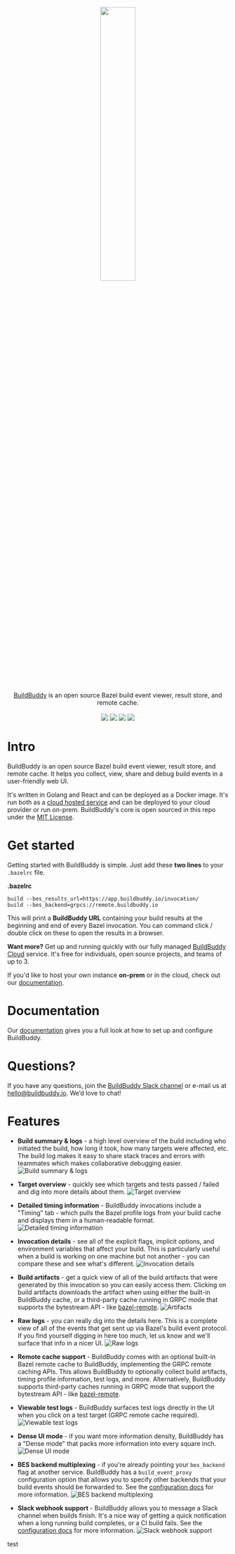 <p align="center">
  <img width="40%" src="https://uploads-ssl.webflow.com/5eeba6a68ba54530ffd09006/5ef50dd56e5da25b1e65f1ad_header.png"><br/>
  <a href="https://buildbuddy.io">BuildBuddy</a> is an open source Bazel build event viewer, result store, and remote cache.<br/><br/>
  <a href="https://github.com/buildbuddy-io/buildbuddy/blob/master/LICENSE"><img src="https://img.shields.io/badge/Licence-MIT-brightgreen.svg" /></a>
  <a href="https://github.com/buildbuddy-io/buildbuddy/actions"><img src="https://img.shields.io/github/actions/workflow/status/buildbuddy-io/buildbuddy/main.yaml?branch=master" /></a>
  <a href="https://github.com/buildbuddy-io/buildbuddy/releases"><img src="https://img.shields.io/github/v/release/buildbuddy-io/buildbuddy?color=brightgreen" /></a>
  <a href="https://community.buildbuddy.io"><img src="https://img.shields.io/badge/slack-join-brightgreen" /></a>
</p>

# Intro

BuildBuddy is an open source Bazel build event viewer, result store, and remote cache. It helps you collect, view, share and debug build events in a user-friendly web UI.

It's written in Golang and React and can be deployed as a Docker image. It's run both as a [cloud hosted service](https://buildbuddy.io) and can be deployed to your cloud provider or run on-prem. BuildBuddy's core is open sourced in this repo under the [MIT License](https://github.com/buildbuddy-io/buildbuddy/blob/master/LICENSE).

# Get started

Getting started with BuildBuddy is simple. Just add these **two lines** to your `.bazelrc` file.

**.bazelrc**

```
build --bes_results_url=https://app.buildbuddy.io/invocation/
build --bes_backend=grpcs://remote.buildbuddy.io
```

This will print a **BuildBuddy URL** containing your build results at the beginning and end of every Bazel invocation. You can command click / double click on these to open the results in a browser.

**Want more?** Get up and running quickly with our fully managed [BuildBuddy Cloud](https://buildbuddy.io) service. It's free for individuals, open source projects, and teams of up to 3.

If you'd like to host your own instance **on-prem** or in the cloud, check out our [documentation](https://github.com/buildbuddy-io/buildbuddy/blob/master/docs/introduction.md).

# Documentation

Our [documentation](https://github.com/buildbuddy-io/buildbuddy/blob/master/docs/introduction.md) gives you a full look at how to set up and configure BuildBuddy.

# Questions?

If you have any questions, join the [BuildBuddy Slack channel](https://community.buildbuddy.io) or e-mail us at [hello@buildbuddy.io](mailto:hello@buildbuddy.io). We’d love to chat!

# Features

- **Build summary & logs** - a high level overview of the build including who initiated the build, how long it took, how many targets were affected, etc. The build log makes it easy to share stack traces and errors with teammates which makes collaborative debugging easier.
  ![Build summary & logs](https://uploads-ssl.webflow.com/5eeba6a68ba54530ffd09006/5ef50dcad5a75b86b544bb78_invocation.png)

- **Target overview** - quickly see which targets and tests passed / failed and dig into more details about them.
  ![Target overview](https://uploads-ssl.webflow.com/5eeba6a68ba54530ffd09006/5ef50dc920cf144d738c85dc_targets.png)

- **Detailed timing information** - BuildBuddy invocations include a "Timing" tab - which pulls the Bazel profile logs from your build cache and displays them in a human-readable format.
  ![Detailed timing information](https://uploads-ssl.webflow.com/5eeba6a68ba54530ffd09006/5ef50dcaa74972a17a9321f8_timing.png)

- **Invocation details** - see all of the explicit flags, implicit options, and environment variables that affect your build. This is particularly useful when a build is working on one machine but not another - you can compare these and see what's different.
  ![Invocation details](https://uploads-ssl.webflow.com/5eeba6a68ba54530ffd09006/5ef50dc9ab8ed94458c7b7ba_details.png)

- **Build artifacts** - get a quick view of all of the build artifacts that were generated by this invocation so you can easily access them. Clicking on build artifacts downloads the artifact when using either the built-in BuildBuddy cache, or a third-party cache running in GRPC mode that supports the bytestream API - like [bazel-remote](https://github.com/buchgr/bazel-remote).
  ![Artifacts](https://uploads-ssl.webflow.com/5eeba6a68ba54530ffd09006/5ef50dc937902d6619bc3c8e_4-artifacts.png)

- **Raw logs** - you can really dig into the details here. This is a complete view of all of the events that get sent up via Bazel's build event protocol. If you find yourself digging in here too much, let us know and we'll surface that info in a nicer UI.
  ![Raw logs](https://uploads-ssl.webflow.com/5eeba6a68ba54530ffd09006/5ef50dc9d9168f1d84e739c7_raw.png)

- **Remote cache support** - BuildBuddy comes with an optional built-in Bazel remote cache to BuildBuddy, implementing the GRPC remote caching APIs. This allows BuildBuddy to optionally collect build artifacts, timing profile information, test logs, and more. Alternatively, BuildBuddy supports third-party caches running in GRPC mode that support the bytestream API - like [bazel-remote](https://github.com/buchgr/bazel-remote).
- **Viewable test logs** - BuildBuddy surfaces test logs directly in the UI when you click on a test target (GRPC remote cache required).
  ![Viewable test logs](https://uploads-ssl.webflow.com/5eeba6a68ba54530ffd09006/5ef50dcc3397b445759a124b_test_log.png)

- **Dense UI mode** - if you want more information density, BuildBuddy has a "Dense mode" that packs more information into every square inch.
  ![Dense UI mode](https://uploads-ssl.webflow.com/5eeba6a68ba54530ffd09006/5ef50dca6ad0da7d3c313946_dense.png)

- **BES backend multiplexing** - if you're already pointing your `bes_backend` flag at another service. BuildBuddy has a `build_event_proxy` configuration option that allows you to specify other backends that your build events should be forwarded to. See the [configuration docs](https://github.com/buildbuddy-io/buildbuddy/blob/master/docs/config-misc.md) for more information.
  ![BES backend multiplexing](https://uploads-ssl.webflow.com/5eeba6a68ba54530ffd09006/5ef50dcca5a68708ebe347d5_multiplex.png)

- **Slack webhook support** - BuildBuddy allows you to message a Slack channel when builds finish. It's a nice way of getting a quick notification when a long running build completes, or a CI build fails. See the [configuration docs](https://github.com/buildbuddy-io/buildbuddy/blob/master/docs/config-integrations.md) for more information.
  ![Slack webhook support](https://uploads-ssl.webflow.com/5eeba6a68ba54530ffd09006/5ef50dc7caabdd3e23528f51_slack.png)


test
